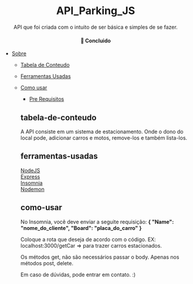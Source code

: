<h1 align="center">API_Parking_JS</h1>

<p align="center">API que foi criada com o intuito de ser básica e simples de se fazer.</p>
<h4 align="center"> 
	 🚀 Concluido  
</h4>


* [Sobre](#Sobre)
   * [Tabela de Conteudo](#tabela-de-conteudo)
   * [Ferramentas Usadas](#ferrramentas-usadas)
   * [Como usar](#como-usar)
      * [Pre Requisitos](#pre-requisitos)
      
      
      
      ## tabela-de-conteudo
       A API consiste em um sistema de estacionamento. Onde o dono do local pode, adicionar carros e motos, remove-los e também lista-los.
      
      ## ferramentas-usadas
       [NodeJS](https://nodejs.org/en/) </br>
       [Express](https://expressjs.com/pt-br/) </br>
       [Insomnia](https://insomnia.rest/download) </br>
       [Nodemon](https://nodemon.io/) </br>
       
       
      ## como-usar
       No Insomnia, você deve enviar a seguite requisição:
                <b>{
                  "Name": "nome_do_cliente",
                  "Board": "placa_do_carro"
                }</b>
                
        Coloque a rota que deseja de acordo com o código.
        EX: localhost:3000/getCar => para trazer carros estacionados.
        
        Os métodos get, não são necessários passar o body.
        Apenas nos métodos post, delete.
        
        Em caso de dúvidas, pode entrar em contato. :)
      
